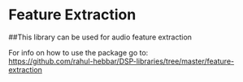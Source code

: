 # Feature Extraction  

##This library can be used for audio feature extraction  

For info on how to use the package go to:  
https://github.com/rahul-hebbar/DSP-libraries/tree/master/feature-extraction


